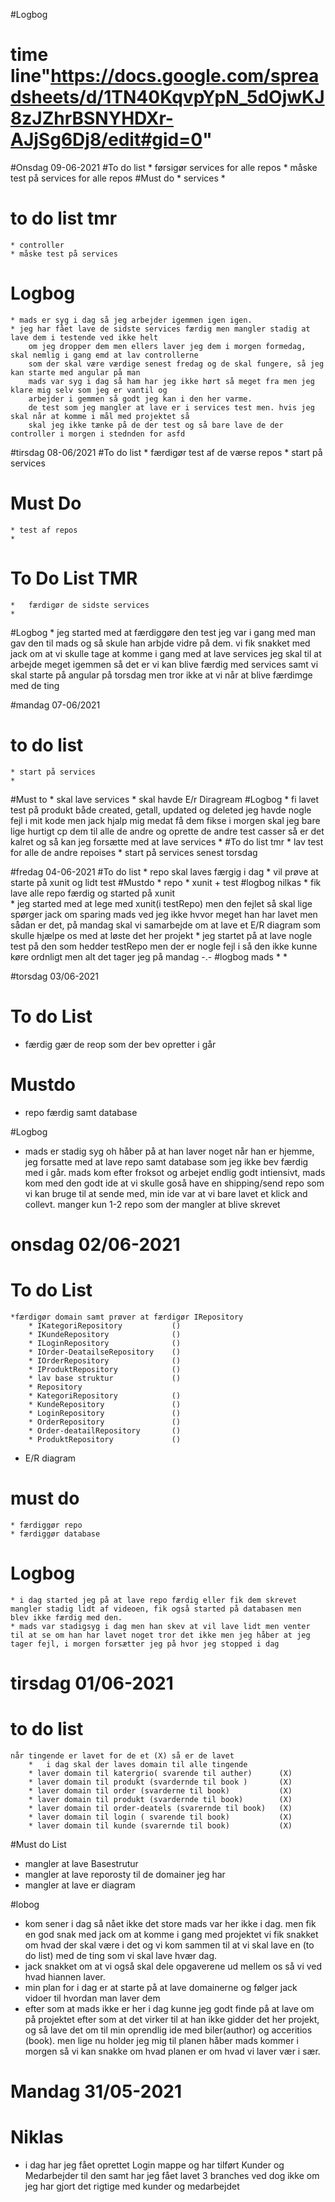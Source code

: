 ﻿#Logbog 
# time line"https://docs.google.com/spreadsheets/d/1TN40KqvpYpN_5dOjwKJ8zJZhrBSNYHDXr-AJjSg6Dj8/edit#gid=0" 


#Onsdag 09-06-2021
#To do list 
	* førsigør services for alle repos 
	* måske test på services for alle repos
#Must do
	* services
	*
# to do list tmr 
	* controller 
	* måske test på services 
# Logbog
	* mads er syg i dag så jeg arbejder igemmen igen igen.
	* jeg har fået lave de sidste services færdig men mangler stadig at lave dem i testende ved ikke helt
		om jeg dropper dem men ellers laver jeg dem i morgen formedag, skal nemlig i gang emd at lav controllerne
		som der skal være værdige senest fredag og de skal fungere, så jeg kan starte med angular på man 
		mads var syg i dag så ham har jeg ikke hørt så meget fra men jeg klare mig selv som jeg er vantil og 
		arbejder i gemmen så godt jeg kan i den her varme. 
		de test som jeg mangler at lave er i services test men. hvis jeg skal når at komme i mål med projektet så
		skal jeg ikke tænke på de der test og så bare lave de der controller i morgen i stednden for asfd


#tirsdag 08-06/2021
#To do list
	* færdigør test af de værse repos 
	* start på services 
# Must Do
	* test af repos
	*
# To Do List TMR 
	* 	færdigør de sidste services 
	*
#Logbog 
	*	jeg started med at færdiggøre den test jeg var i gang med man gav den til mads og så skule han
	arbjde vidre på dem. vi fik snakket med jack om at vi skulle tage at komme i gang med at lave services
	jeg skal til at arbejde meget igemmen så det er vi kan blive færdig med services samt vi skal starte på angular 
	på torsdag men tror ikke at vi når at blive færdimge med de ting 


#mandag 07-06/2021
# to do list
	* start på services
	*
#Must to
	* skal lave services 
	* skal havde E/r Diragream
#Logbog
	* fi lavet test på produkt både created, getall, updated og deleted jeg havde nogle fejl i mit kode
	men jack hjalp mig medat få dem fikse i morgen skal jeg bare lige hurtigt cp dem til alle de andre og oprette 
	de andre test casser så er det kalret og så kan jeg forsætte med at lave services 
	*
#To do list tmr 
	* lav test for alle de andre repoises 
	* start på services senest torsdag 


#fredag 04-06-2021
#To do list
	* repo skal laves færgig i dag 
	* vil prøve at starte på xunit og lidt test 
#Mustdo
	* repo 
	* xunit + test
#logbog nilkas
	* fik lave alle repo færdig og started på xunit  
	* jeg started med at lege med xunit(i testRepo) men den fejlet så skal lige spørger jack om sparing
		mads ved jeg ikke hvvor meget han har lavet men sådan er det, på mandag skal vi samarbejde om at lave et
		E/R diagram som skulle hjælpe os med at løste det her projekt 
	* jeg startet på at lave nogle test på den som hedder testRepo men der er nogle fejl i så den ikke kunne køre ordnligt 
		men alt det tager jeg på mandag -.-
#logbog mads
	*
	*

#torsdag 03/06-2021
# To do List
* færdig gær de reop som der bev opretter i går 

# Mustdo
* repo færdig samt database 

#Logbog 
* mads er stadig syg oh håber på at han laver noget når han er hjemme, jeg forsatte med at lave repo samt database som jeg ikke 
bev færdig med i går.
mads kom efter froksot og arbejet endlig godt intiensivt, mads kom med den godt ide at vi skulle goså have en 
shipping/send repo som vi kan bruge til at sende med, min ide var at vi bare lavet et klick and collevt. manger kun 
1-2 repo som der mangler at blive skrevet 

# onsdag 02/06-2021
# To do List
	*færdigør domain samt prøver at færdigør IRepository
		* IKategoriRepository			()
		* IKundeRepository				()
		* ILoginRepository				()
		* IOrder-DeatailseRepository	()
		* IOrderRepository				()
		* IProduktRepository			()
		* lav base struktur				()
		* Repository
		* KategoriRepository			()
		* KundeRepository				()
		* LoginRepository				()
		* OrderRepository				()
		* Order-deatailRepository		()
		* ProduktRepository				()


* E/R diagram

# must do
	* færdiggør repo 
	* færdiggør database 

# Logbog 
	* i dag started jeg på at lave repo færdig eller fik dem skrevet mangler stadig lidt af videoen, fik også started på databasen men 
	blev ikke færdig med den.
	* mads var stadigsyg i dag men han skev at vil lave lidt men venter til at se om han har lavet noget tror det ikke men jeg håber at jeg 
	tager fejl, i morgen forsætter jeg på hvor jeg stopped i dag 

# tirsdag 01/06-2021
# to do list 
	når tingende er lavet for de et (X) så er de lavet 
		*	i dag skal der laves domain til alle tingende
		* laver domain til katergrio( svarende til auther)		(X)
		* laver domain til produkt (svardernde til book )		(X)
		* laver domain til order (svarderne til book)			(X)
		* laver domain til produkt (svardernde til book)		(X)
		* laver domain til order-deatels (svarernde til book)	(X)
		* laver domain til login ( svarende til book)			(X)
		* laver domain til kunde (svarernde til book)			(X)

#Must do List 
* mangler at lave Basestrutur
* mangler at lave reporosty til de domainer jeg har 
* mangler at lave er diagram 

#lobog 
* kom sener i dag så nået ikke det store mads var her ikke i dag. men fik en god snak med jack om at komme i gang med projektet 
vi fik snakket om hvad der skal være i det og vi kom sammen til at vi skal lave en (to do list) med de ting som vi skal lave	hvær dag. 
* jack snakket om at vi også skal dele opgaverene ud mellem os så vi ved hvad hiannen laver. 
* min plan for i dag er at starte på at lave domainerne og følger jack vidoer til hvordan man laver dem 
* efter som at mads ikke er her i dag kunne jeg godt finde på at lave om på projektet efter som at det virker til at han ikke 
gidder det her projekt, og så lave det om til min oprendlig ide med biler(author) og acceritios (book). men lige nu holder
jeg mig til planen håber mads kommer i morgen så vi kan snakke om hvad planen er om hvad vi laver vær i sær. 

# Mandag 31/05-2021
# Niklas
* i dag har jeg fået oprettet Login mappe og har tilført Kunder og Medarbejder til den samt har jeg fået lavet 3 branches
ved dog ikke om jeg har gjort det rigtige med kunder og medarbejdet 
